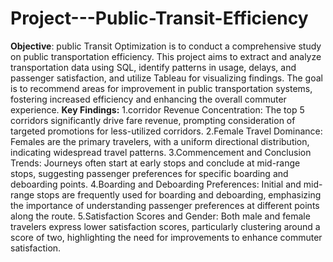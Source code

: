 # Project---Public-Transit-Efficiency

**Objective**: public Transit Optimization is to conduct a comprehensive study on public transportation efficiency. This project aims to extract and analyze transportation data using SQL, identify patterns in usage, delays, and passenger satisfaction, and utilize Tableau for visualizing findings. The goal is to recommend areas for improvement in public transportation systems, fostering increased efficiency and enhancing the overall commuter experience.
**Key Findings:**
1.corridor Revenue Concentration: The top 5 corridors significantly drive fare revenue, prompting consideration of targeted promotions for less-utilized corridors.
2.Female Travel Dominance: Females are the primary travelers, with a uniform directional distribution, indicating widespread travel patterns.
3.Commencement and Conclusion Trends: Journeys often start at early stops and conclude at mid-range stops, suggesting passenger preferences for specific boarding and deboarding points.
4.Boarding and Deboarding Preferences: Initial and mid-range stops are frequently used for boarding and deboarding, emphasizing the importance of understanding passenger preferences at different points along the route.
5.Satisfaction Scores and Gender: Both male and female travelers express lower satisfaction scores, particularly clustering around a score of two, highlighting the need for improvements to enhance commuter satisfaction.

